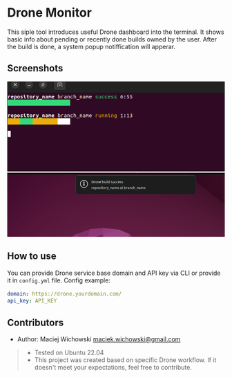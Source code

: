 Drone Monitor
=============

This siple tool introduces useful Drone dashboard into the terminal. It shows basic info about pending or recently done builds owned by the user. After the build is done, a system popup notiffication will apperar.

Screenshots
-----------
![Dashboard](screenshots/monitor.png)
![Popup](screenshots/popup.png)

How to use
----------

You can provide Drone service base domain and API key via CLI or provide it in `config.yml` file. Config example:

```yaml
domain: https://drone.yourdomain.com/
api_key: API_KEY
```
Contributors
------------

* Author: Maciej Wichowski <maciek.wichowski@gmail.com>


> * Tested on Ubuntu 22.04
> * This project was created based on specific Drone workflow. If it doesn't meet your expectations, feel free to contribute.
